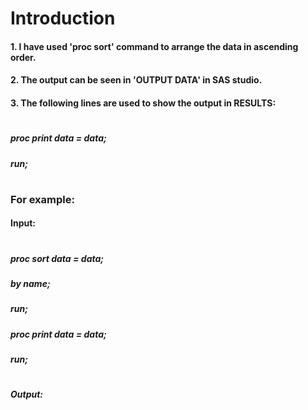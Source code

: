 # Introduction
#### 1. I have used 'proc sort' command to arrange the data in ascending order.
#### 2. The output can be seen in 'OUTPUT DATA' in SAS studio.
#### 3. The following lines are used to show the output in RESULTS:
#
##### proc print data = data;
##### run;
#
### For example:
#### Input:
#
##### proc sort data = data;
##### by name;
##### run;
##### proc print data = data;
##### run;
#
##### Output:
